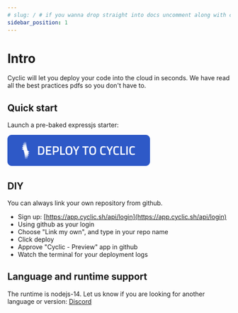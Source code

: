 ```yaml
---
# slug: / # if you wanna drop straight into docs uncomment along with config change
sidebar_position: 1
---
```


# Intro

<head>
    <link rel="stylesheet" href="https://cdnjs.cloudflare.com/ajax/libs/font-awesome/6.0.0-beta2/css/all.min.css" />
</head>

Cyclic will let you deploy your code into the cloud in seconds. We have read all the best practices pdfs so you don't have to.

## Quick start

Launch a pre-baked expressjs starter:

[![Deploy Expressjs Starter on Cyclic](/img/cyclic/deploy.svg)](https://app.cyclic.sh/api/app/deploy/cyclic-software/express-hello-world)

## DIY

You can always link your own repository from github.

- Sign up: [https://app.cyclic.sh/api/login](https://app.cyclic.sh/api/login)
- Using github as your login
- Choose "Link my own", and type in your repo name
- Click deploy
- Approve "Cyclic - Preview" app in github
- Watch the terminal for your deployment logs

## Language and runtime support

The runtime is nodejs-14. Let us know if you are looking for another language or version: [<i className="fab fa-discord"></i>  Discord](https://discord.gg/huhcqxXCbE) 
